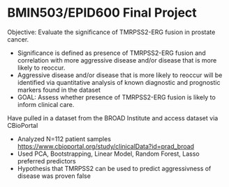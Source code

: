 # BMIN503/EPID600 Final Project

Objective: Evaluate the significance of TMRPSS2-ERG fusion in prostate cancer. 

- Significance is defined as presence of TMRPSS2-ERG fusion and correlation with more aggressive disease and/or disease that is more likely to reoccur. 
- Aggressive disease and/or disease that is more likely to reoccur will be identified via quantitative analysis of known diagnostic and prognostic markers found in the dataset
- GOAL: Assess whether presence of TMRPSS2-ERG fusion is likely to inform clinical care.

Have pulled in a dataset from the BROAD Institute and access dataset via CBioPortal

-	Analyzed N=112 patient samples https://www.cbioportal.org/study/clinicalData?id=prad_broad
-	Used PCA, Bootstrapping, Linear Model, Random Forest, Lasso preferred predictors
-	Hypothesis that TMRPSS2 can be used to predict aggressivness of disease was proven false
